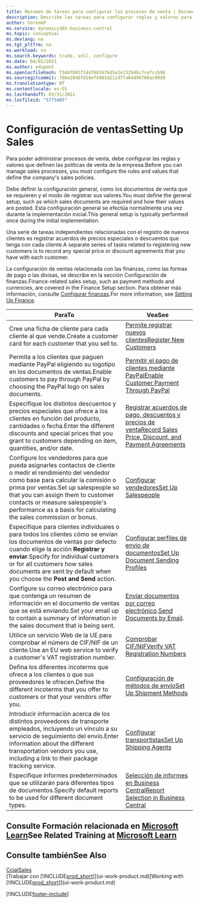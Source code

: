 ```yaml
---
title: Resumen de tareas para configurar los procesos de venta | Documentos de Microsoft
description: Describe las tareas para configurar reglas y valores para definir las directivas y los procesos de ventas.
author: SorenGP
ms.service: dynamics365-business-central
ms.topic: conceptual
ms.devlang: na
ms.tgt_pltfrm: na
ms.workload: na
ms.search.keywords: trade, sell, configure
ms.date: 04/01/2021
ms.author: edupont
ms.openlocfilehash: f344fb03f1447681676d5e1e13294bc7cefccb96
ms.sourcegitcommit: 766e2840fd16efb901d211d7fa64d96766ac99d9
ms.translationtype: HT
ms.contentlocale: es-ES
ms.lasthandoff: 03/31/2021
ms.locfileid: "5775405"
---
```

# <a name="setting-up-sales"></a><span data-ttu-id="e4975-103">Configuración de ventas</span><span class="sxs-lookup"><span data-stu-id="e4975-103">Setting Up Sales</span></span>
<span data-ttu-id="e4975-104">Para poder administrar procesos de venta, debe configurar las reglas y valores que definen las políticas de venta de la empresa.</span><span class="sxs-lookup"><span data-stu-id="e4975-104">Before you can manage sales processes, you must configure the rules and values that define the company's sales policies.</span></span>

<span data-ttu-id="e4975-105">Debe definir la configuración general, como los documentos de venta que se requieren y el modo de registrar sus valores.</span><span class="sxs-lookup"><span data-stu-id="e4975-105">You must define the general setup, such as which sales documents are required and how their values are posted.</span></span> <span data-ttu-id="e4975-106">Esta configuración general se efectúa normalmente una vez durante la implementación inicial.</span><span class="sxs-lookup"><span data-stu-id="e4975-106">This general setup is typically performed once during the initial implementation.</span></span>

<span data-ttu-id="e4975-107">Una serie de tareas independientes relacionadas con el registro de nuevos clientes es registrar acuerdos de precios especiales o descuentos que tenga con cada cliente.</span><span class="sxs-lookup"><span data-stu-id="e4975-107">A separate series of tasks related to registering new customers is to record any special price or discount agreements that you have with each customer.</span></span>

<span data-ttu-id="e4975-108">La configuración de ventas relacionada con las finanzas, como las formas de pago o las divisas, se describe en la sección Configuración de finanzas.</span><span class="sxs-lookup"><span data-stu-id="e4975-108">Finance-related sales setup, such as payment methods and currencies, are covered in the Finance Setup section.</span></span> <span data-ttu-id="e4975-109">Para obtener más información, consulte [Configurar finanzas](finance-setup-finance.md).</span><span class="sxs-lookup"><span data-stu-id="e4975-109">For more information, see [Setting Up Finance](finance-setup-finance.md).</span></span>

| <span data-ttu-id="e4975-110">Para</span><span class="sxs-lookup"><span data-stu-id="e4975-110">To</span></span> | <span data-ttu-id="e4975-111">Vea</span><span class="sxs-lookup"><span data-stu-id="e4975-111">See</span></span> |
| --- | --- |
| <span data-ttu-id="e4975-112">Cree una ficha de cliente para cada cliente al que vende.</span><span class="sxs-lookup"><span data-stu-id="e4975-112">Create a customer card for each customer that you sell to.</span></span> |[<span data-ttu-id="e4975-113">Permite registrar nuevos clientes</span><span class="sxs-lookup"><span data-stu-id="e4975-113">Register New Customers</span></span>](sales-how-register-new-customers.md) |
| <span data-ttu-id="e4975-114">Permita a los clientes que paguen mediante PayPal eligiendo su logotipo en los documentos de ventas.</span><span class="sxs-lookup"><span data-stu-id="e4975-114">Enable customers to pay through PayPal by choosing the PayPal logo on sales documents.</span></span> |[<span data-ttu-id="e4975-115">Permitir el pago de clientes mediante PayPal</span><span class="sxs-lookup"><span data-stu-id="e4975-115">Enable Customer Payment Through PayPal</span></span>](sales-how-enable-payment-service-extensions.md) |
| <span data-ttu-id="e4975-116">Especifique los distintos descuentos y precios especiales que ofrece a los clientes en función del producto, cantidades o fecha.</span><span class="sxs-lookup"><span data-stu-id="e4975-116">Enter the different discounts and special prices that you grant to customers depending on item, quantities, and/or date.</span></span> |[<span data-ttu-id="e4975-117">Registrar acuerdos de pago, descuentos y precios de venta</span><span class="sxs-lookup"><span data-stu-id="e4975-117">Record Sales Price, Discount, and Payment Agreements</span></span>](sales-how-record-sales-price-discount-payment-agreements.md) |
| <span data-ttu-id="e4975-118">Configure los vendedores para que pueda asignarles contactos de cliente o medir el rendimiento del vendedor como base para calcular la comisión o prima por ventas.</span><span class="sxs-lookup"><span data-stu-id="e4975-118">Set up salespeople so that you can assign them to customer contacts or measure salespeople's performance as a basis for calculating the sales commission or bonus.</span></span> |[<span data-ttu-id="e4975-119">Configurar vendedores</span><span class="sxs-lookup"><span data-stu-id="e4975-119">Set Up Salespeople</span></span>](sales-how-setup-salespeople.md) |
| <span data-ttu-id="e4975-120">Especifique para clientes individuales o para todos los clientes cómo se envían los documentos de ventas por defecto cuando elige la acción **Registrar y enviar**.</span><span class="sxs-lookup"><span data-stu-id="e4975-120">Specify for individual customers or for all customers how sales documents are sent by default when you choose the **Post and Send** action.</span></span> |[<span data-ttu-id="e4975-121">Configurar perfiles de envío de documentos</span><span class="sxs-lookup"><span data-stu-id="e4975-121">Set Up Document Sending Profiles</span></span>](sales-how-setup-document-send-profiles.md) |
| <span data-ttu-id="e4975-122">Configure su correo electrónico para que contenga un resumen de información en el documento de ventas que se está enviando.</span><span class="sxs-lookup"><span data-stu-id="e4975-122">Set your email up to contain a summary of information in the sales document that is being sent.</span></span> |<span data-ttu-id="e4975-123">[Enviar documentos por correo electrónico](ui-how-send-documents-email.md).</span><span class="sxs-lookup"><span data-stu-id="e4975-123">[Send Documents by Email](ui-how-send-documents-email.md).</span></span> |
|<span data-ttu-id="e4975-124">Utilice un servicio Web de la UE para comprobar el número de CIF/NIF de un cliente.</span><span class="sxs-lookup"><span data-stu-id="e4975-124">Use an EU web service to verify a customer's VAT registration number.</span></span>|[<span data-ttu-id="e4975-125">Comprobar CIF/NIF</span><span class="sxs-lookup"><span data-stu-id="e4975-125">Verify VAT Registration Numbers</span></span>](finance-setup-vat.md)|
|<span data-ttu-id="e4975-126">Defina los diferentes incoterms que ofrece a los clientes o que sus proveedores le ofrecen.</span><span class="sxs-lookup"><span data-stu-id="e4975-126">Define the different incoterms that you offer to customers or that your vendors offer you.</span></span>|[<span data-ttu-id="e4975-127">Configuración de métodos de envío</span><span class="sxs-lookup"><span data-stu-id="e4975-127">Set Up Shipment Methods</span></span>](sales-how-set-up-shipment-methods.md)|
|<span data-ttu-id="e4975-128">Introducir información acerca de los distintos proveedores de transporte empleados, incluyendo un vínculo a su servicio de seguimiento del envío.</span><span class="sxs-lookup"><span data-stu-id="e4975-128">Enter information about the different transportation vendors you use, including a link to their package tracking service.</span></span>|[<span data-ttu-id="e4975-129">Configurar transportistas</span><span class="sxs-lookup"><span data-stu-id="e4975-129">Set Up Shipping Agents</span></span>](sales-how-to-set-up-shipping-agents.md)|
|<span data-ttu-id="e4975-130">Especifique informes predeterminados que se utilizarán para diferentes tipos de documentos.</span><span class="sxs-lookup"><span data-stu-id="e4975-130">Specify default reports to be used for different document types.</span></span>|[<span data-ttu-id="e4975-131">Selección de informes en Business Central</span><span class="sxs-lookup"><span data-stu-id="e4975-131">Report Selection in Business Central</span></span>](across-report-selections.md)|

## <a name="see-related-training-at-microsoft-learn"></a><span data-ttu-id="e4975-132">Consulte Formación relacionada en [Microsoft Learn](/learn/paths/trade-get-started-dynamics-365-business-central/)</span><span class="sxs-lookup"><span data-stu-id="e4975-132">See Related Training at [Microsoft Learn](/learn/paths/trade-get-started-dynamics-365-business-central/)</span></span>

## <a name="see-also"></a><span data-ttu-id="e4975-133">Consulte también</span><span class="sxs-lookup"><span data-stu-id="e4975-133">See Also</span></span>
[<span data-ttu-id="e4975-134">Ccial</span><span class="sxs-lookup"><span data-stu-id="e4975-134">Sales</span></span>](sales-manage-sales.md)  
<span data-ttu-id="e4975-135">[Trabajar con [!INCLUDE[prod_short](includes/prod_short.md)]](ui-work-product.md)</span><span class="sxs-lookup"><span data-stu-id="e4975-135">[Working with [!INCLUDE[prod_short](includes/prod_short.md)]](ui-work-product.md)</span></span>


[!INCLUDE[footer-include](includes/footer-banner.md)]